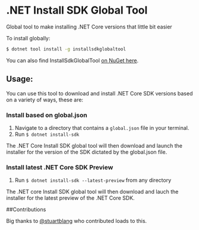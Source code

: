 # .NET Install SDK Global Tool

Global tool to make installing .NET Core versions that little bit easier


To install globally:

```bash
$ dotnet tool install -g installsdkglobaltool
```

You can also find InstallSdkGlobalTool [on NuGet here](https://www.nuget.org/packages/InstallSdkGlobalTool/).

## Usage:

You can use this tool to download and install .NET Core SDK versions based on a variety of ways, these are:

### Install based on global.json

1. Navigate to a directory that contains a `global.json` file in your terminal.
2. Run `$ dotnet install-sdk`

The .NET Core Install SDK global tool will then download and launch the installer for the version of the SDK dictated by the global.json file.

### Install latest .NET Core SDK Preview

1. Run `$ dotnet install-sdk --latest-preview` from any directory

The .NET core Install SDK global tool will then download and lauch the installer for the latest preview of the .NET Core SDK.

##Contributions

Big thanks to [@stuartblang](https://twitter.com/stuartblang) who contributed loads to this.
